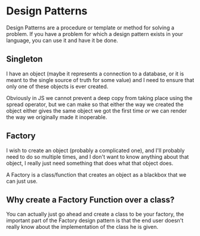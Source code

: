 # Design Patterns
Design Patterns are a procedure or template or method for solving a problem. If you have a problem for which a design pattern exists in your language, you can use it and have it be done.

## Singleton
I have an object (maybe it represents a connection to a database, or it is meant to the single source of truth for some value) and I need to ensure that only one of these objects is ever created.

Obviously in JS we cannot prevent a deep copy from taking place using the spread operator, but we can make so that either the way we created the object either gives the same object we got the first time _or_ we can render the way we originally made it inoperable.

## Factory
I wish to create an object (probably a complicated one), and I'll probably need to do so multiple times, and I don't want to know anything about that object, I really just need something that does what that object does.

A Factory is a class/function that creates an object as a blackbox that we can just use.

## Why create a Factory Function over a class?
You can actually just go ahead and create a class to be your factory, the important part of the Factory design pattern is that the end user doesn't really know about the implementation of the class he is given.